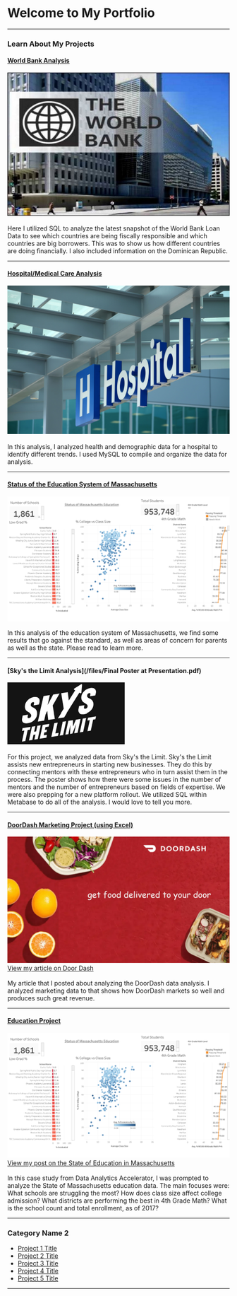 # Welcome to My Portfolio

---

### Learn About My Projects

#### [World Bank Analysis](/bank)
<img src="images/World Bank Building.jpg?raw=true"/>
<br><br>
Here I utilized SQL to analyze the latest snapshot of the World Bank Loan Data to see which countries are being fiscally responsible and which countries are big borrowers.  This was to show us how different countries are doing financially.  I also included information on the Dominican Republic.

---

#### [Hospital/Medical Care Analysis](/hospitalanalysis)
<img src="images/Hospital Image.jpg?raw=true"/>
<br><br>
In this analysis, I analyzed health and demographic data for a hospital to identify different trends.  I used MySQL to compile and organize the data for analysis.

---

#### [Status of the Education System of Massachusetts](/educationofmass.md)
<img src="images/Status of Massachusetts Education.png?raw=true"/>

In this analysis of the education system of Massachusetts, we find some results that go against the standard, as well as areas of concern for parents as well as the state.  Please read to learn more.

---

#### [Sky's the Limit Analysis](/files/Final Poster at Presentation.pdf)
<img src="images/Org Logo for Project.png?raw=true"/>
<br><br>
For this project, we analyzed data from Sky's the Limit.  Sky's the Limit assists new entrepreneurs in starting new businesses.  They do this by connecting mentors with these entrepreneurs who in turn assist them in the process.  The poster shows how there were some issues in the number of mentors and the number of entrepreneurs based on fields of expertise.  We were also prepping for a new platform rollout.
We utilized SQL within Metabase to do all of the analysis.  I would love to tell you more.

---

#### [DoorDash Marketing Project (using Excel)](https://www.linkedin.com/pulse/doordash-marketing-match-made-business-darrel-hanich-0gzmc/?trackingId=p7TPiygeS5231v9I1mk3cA%3D%3D)
<img src="images/doordash-1-1536x870.webp?raw=true"/>
<a href="https://www.linkedin.com/pulse/doordash-marketing-match-made-business-darrel-hanich-0gzmc/?trackingId=p7TPiygeS5231v9I1mk3cA%3D%3D"> View my article on Door Dash </a>
<br><br>
My article that I posted about analyzing the DoorDash data analysis.  I analyzed marketing data to that shows how DoorDash markets so well and produces such great revenue. 

---

#### [Education Project](https://www.linkedin.com/feed/update/urn:li:activity:7168096543474929666/)
<img src="images/Status of Massachusetts Education.png?raw=true"/>
<a href="https://www.linkedin.com/feed/update/urn:li:activity:7168096543474929666/"> View my post on the State of Education in Massachusetts </a>
<br><br>
In this case study from Data Analytics Accelerator, I was prompted to analyze the State of Massachusetts education data. The main focuses were:
What schools are struggling the most?
How does class size affect college admission?
What districts are performing the best in 4th Grade Math?
What is the school count and total enrollment, as of 2017?

---

### Category Name 2

- [Project 1 Title](http://example.com/)
- [Project 2 Title](http://example.com/)
- [Project 3 Title](http://example.com/)
- [Project 4 Title](http://example.com/)
- [Project 5 Title](http://example.com/)

---




